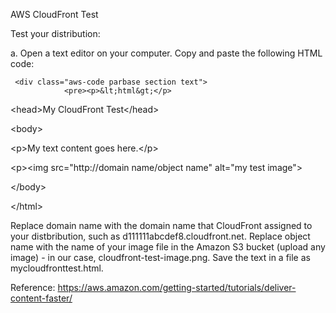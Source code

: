 AWS CloudFront Test



Test your distribution:


a. Open a text editor on your computer. Copy and paste the following HTML code:

     <div class="aws-code parbase section text"> 
                <pre><p>&lt;html&gt;</p>
<p>&lt;head&gt;My CloudFront Test&lt;/head&gt;</p>
<p>&lt;body&gt;</p>
<p>&lt;p&gt;My text content goes here.&lt;/p&gt;</p>
<p>&lt;p&gt;&lt;img src=&quot;http://domain name/object name&quot; alt=&quot;my test image&quot;&gt;</p>
<p>&lt;/body&gt;</p>
<p>&lt;/html&gt;</p>
</pre> 
               </div> 


Replace domain name with the domain name that CloudFront assigned to your distbribution, such as d111111abcdef8.cloudfront.net.
Replace object name with the name of your image file in the Amazon S3 bucket (upload any image) - in our case, cloudfront-test-image.png.
Save the text in a file as mycloudfronttest.html.


Reference:
https://aws.amazon.com/getting-started/tutorials/deliver-content-faster/
